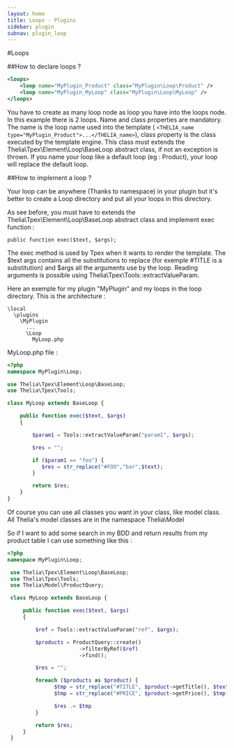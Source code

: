 ```yaml
---
layout: home
title: Loops - Plugins
sidebar: plugin
subnav: plugin_loop
---
```


#Loops

##How to declare loops ?

```xml
<loops>
    <loop name="MyPlugin_Product" class="MyPlugin\Loop\Product" />
    <loop name="MyPlugin_MyLoop" class="MyPlugin\Loop\MyLoop" />
</loops>
```

You have to create as many loop node as loop you have into the loops node. In this example there is 2 loops. Name and
class properties are mandatory. The name is the loop name used into the template ( ```<THELIA_name
type="MyPlugin_Product">...</THELIA_name>```), class property is the class executed by the template engine. This
class must extends the Thelia\Tpex\Element\Loop\BaseLoop abstract class, if not an exception is thrown.
If you name your loop like a default loop (eg : Product), your loop will replace the default loop.

##How to implement a loop ?

Your loop can be anywhere (Thanks to namespace) in your plugin but it's better to create a Loop directory and put all
 your loops in this directory.

 As see before, you must have to extends the Thelia\Tpex\Element\Loop\BaseLoop abstract class and implement exec
 function :

 ```
 public function exec($text, $args);
 ```

 The exec method is used by Tpex when it wants to render the template. The $text args contains all the substitutions
 to replace (for exemple #TITLE is a substitution) and $args all the arguments use by the loop. Reading arguments is
 possible using Thelia\Tpex\Tools::extractValueParam.

 Here an exemple for my plugin "MyPlugin" and my loops in the loop directory. This is the architecture :

 ```
 \local
   \plugins
     \MyPlugin
       ...
       \Loop
         MyLoop.php
 ```

 MyLoop.php file :

 ```php
 <?php
 namespace MyPlugin\Loop;

 use Thelia\Tpex\Element\Loop\BaseLoop;
 use Thelia\Tpex\Tools;

 class MyLoop extends BaseLoop {

     public function exec($text, $args)
     {

         $param1 = Tools::extractValueParam("param1", $args);

         $res = "";

         if ($param1 == "foo") {
            $res = str_replace("#FOO","bar",$text);
         }

         return $res;
     }
 }

 ```

 Of course you can use all classes you want in your class, like model class. All Thelia's model classes are in the
 namespace Thelia\Model

 So if I want to add some search in my BDD and return results from my product table I can use something like this :

 ```php
 <?php
 namespace MyPlugin\Loop;

  use Thelia\Tpex\Element\Loop\BaseLoop;
  use Thelia\Tpex\Tools;
  use Thelia\Model\ProductQuery;

  class MyLoop extends BaseLoop {

      public function exec($text, $args)
      {

          $ref = Tools::extractValueParam("ref", $args);

          $products = ProductQuery::create()
                        ->filterByRef($ref)
                        ->find();

          $res = "";

          foreach ($products as $product) {
                $tmp = str_replace("#TITLE", $product->getTitle(), $text);
                $tmp = str_replace("#PRICE", $product->getPrice(), $tmp);

                $res .= $tmp
          }

          return $res;
      }
  }
```
